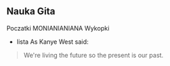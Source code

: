 ## Nauka Gita
Poczatki
MONIANIANIANA
Wykopki
- lista
As Kanye West said:

> We're living the future so
> the present is our past.
